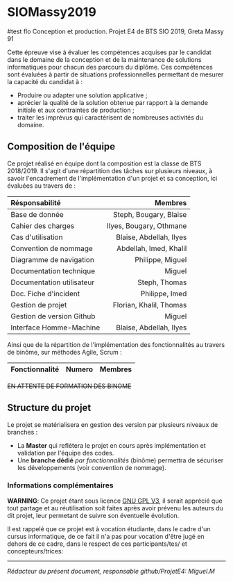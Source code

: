 # SIOMassy2019
#test flo
Conception et production. Projet E4 de BTS SIO 2019, Greta Massy 91

Cette épreuve vise à  évaluer les compétences acquises par le candidat dans le domaine de la conception et de la maintenance de solutions informatiques pour chacun des parcours du diplôme. Ces compétences sont évaluées à  partir de situations professionnelles permettant de mesurer la capacité du candidat à :

 * Produire ou adapter une solution applicative ;
 * aprécier la qualité de la solution obtenue par rapport à la demande initiale et aux contraintes de production ;
 * traiter les imprévus qui caractérisent de nombreuses activités du domaine.

## Composition de l'équipe

Ce projet réalisé en équipe dont la composition est la classe de BTS 2018/2019.
Il s'agit d'une répartition des tâches sur plusieurs niveaux, à savoir l'encadrement de l'implémentation d'un projet et sa conception, ici évaluées au travers de :

| Résponsabilité     | Membres          |
| :---------------   |---------------:|
| Base de donnée            | Steph, Bougary, Blaise      |
| Cahier des charges        | Ilyes, Bougary, Othmane                 |
| Cas d'utilisation         | Blaise, Abdellah, Ilyes     |
| Convention de nommage     | Abdellah, Imed, Khalil      |
| Diagramme de navigation   | Philippe, Miguel            |
| Documentation technique   | Miguel                      |
| Documentation utilisateur | Steph, Thomas               |
| Doc. Fiche d'incident     | Philippe, Imed              |
| Gestion de projet         | Florian, Khalil, Thomas     |
| Gestion de version Github | Miguel                      |
| Interface Homme-Machine   | Blaise, Abdellah, Ilyes     |

Ainsi que de la répartition de l'implémentation des fonctionnalités au travers de binôme, sur méthodes Agile, Scrum :

| Fonctionnalité     | Numero          | Membres          |
| :---------------   |:---------------:|---------------:|

~~EN ATTENTE DE FORMATION DES BINOME~~

## Structure du projet
Le projet se matérialisera en gestion des version par plusieurs niveaux de branches :
 * La **Master** qui reflétera le projet en cours après implémentation et validation par l'équipe des codes.
 * Une **branche dédié** _par fonctionnalités_ (binôme) permettra de sécuriser les développements (voir convention de nommage).

### Informations complémentaires

**WARNING**: Ce projet étant sous licence [GNU GPL V3][1], il serait apprécié que tout partage et au réutilisation soit faites après avoir prévenu les auteurs du dit projet, leur permetant de suivre son éventuelle évolution.

Il est rappelé que ce projet est à vocation étudiante, dans le cadre d'un cursus informatique, de ce fait il n'a pas pour vocation d'être jugé en dehors de ce cadre, dans le respect de ces participants/tes/ et concepteurs/trices:

-----
  
*Rédacteur du présent document, responsable github/ProjetE4: Miguel.M*

  [1]: https://www.gnu.org/licenses/gpl-3.0.fr.html
